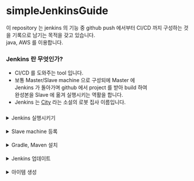 # simpleJenkinsGuide

이 repository 는 jenkins 의 기능 중 github push 에서부터 CI/CD 까지 구성하는 
것을 기록으로 남기는 목적을 갖고 있습니다.    
java, AWS 를 이용합니다.   

### Jenkins 란 무엇인가?
  * CI/CD 를 도와주는 tool 입니다.
  * 보통 Master/Slave machine 으로 구성되에 Master 에    
    Jenkins 가 돌아가며 github 에서 project 를 받아 build 하여    
    완성본을 Slave 에 옮겨 실행시키는 역활을 합니다.
  * Jenkins 는 [City](https://en.wikipedia.org/wiki/City_(novel)) 라는 소설의 
    로봇 집사 이름입니다.   
    
### 

  <details>
  <summary>
  Jenkins 실행시키기   
  </summary>
  <br>

  * [EC2를 고르실 때 최소한 2GB 메모리가 있는 머신을 골라주세요.](https://stackoverflow.com/questions/57991172/aws-ec2-t2-micro-unlimited-jenkins-maven-very-slow-build-hangs)    
    <br>
  
  * 급하시면 jenkins-ec2-installer.sh 가 있습니다.   
    Jenkins 설정 부분에서 이어서 하시면 됩니다.   
    ubuntu, ec2 전용입니다.   
    <br>
  
  * 기초공사를 합니다.
    ```
    sudo apt update
    sudo apt -y upgrade
    ```   
    <br>
  
  * Jenkins 의 경우 jdk 를 사용합니다.
    ```
    sudo apt -y install openjdk-8-jdk
    ```   
    <br>
  
  * Jenkins 를 설치합니다.
    ```
    wget -q -O - https://pkg.jenkins.io/debian-stable/jenkins.io.key | sudo apt-key add -
    echo "deb https://pkg.jenkins.io/debian-stable binary/" >> /etc/apt/sources.list
    sudo apt update
    sudo apt install jenkins -y
    ```
    이 설치방법은 ec2 ubuntu 에 해당됩니다.   
    다른 설치 방법들은 [여기](https://www.jenkins.io/doc/book/installing/) 를 참고하세요.   
    2번째 줄은 /etc/apt/sources.list 에 글을 작성하는 코드입니다.   
    해당 코드로 Jenkins 는 update,install 이 가능하게 됩니다.     
    <br>
  
  * Jenkins 를 시작합니다.
    ```
    sudo systemctl start jenkins
    sudo systemctl enable jenkins
    ```   
    <br>
  
  * Jenkins 비밀번호를 표시합니다.
    ```
    echo The password for jenkins is :
    sudo cat /var/lib/jenkins/secrets/initialAdminPassword
    ```
    Jenkins 파일 위치의 /secrets/initialAdminPassword 위치에 있습니다.   
    운영체제, provider 에 따라 위치가 다를 수 있습니다.    
    곧 정확한 위치가 나옵니다. 안나온다면 스킵해주세요.   
    <br>
  
  * Jenkins 설치한 서버의 ip:8080 으로 들어갑니다.    
    <br>
  
  * 위 위 단계에서 cat 한 initialAdminPassword 를 입력해줍니다.   
    <br>
    ![](img/jenkinsPassword.PNG)    
    만약 비번이 안나왔다면 화면에 나온 비번 주소를 다시 cat 해봅시다.   
    Jenkins 홈 주소도 잘 인지해주세요.   
    <br>
  
  * 권장 플러그인을 설치합니다.   
    <br>
  
  * 회원가입 합니다.    
  <br>
  </details>
  <br>
  <details>
  <summary>
  Slave machine 등록
  </summary>
  <br>

  * publish over ssh 플러그인 설치합니다.    
    Jenkins 관리 -> 플러그인 관리 -> 설치 가능 -> 검색 -> 재시작 없이 설치   
    <br>
    ![](img/jenkins관리.PNG)   
    <br>
    ![](img/플러그인관리.PNG)   
    <br>
    ![](img/플러그인설치.PNG)   
    <br>
    ![](img/publishOverSSHInstall.PNG)    
    <br>
  
  * Slave machine 등록    
    Slave machine 이 될 ec2 를 생성합니다.      
    SSH 포트를 마스터 ip 와 local ip 만 가능하게 열어둡니다.   
    나머지는 필요에 따라 설정하세요.      
    <br>
    다시 jenkins 로 돌아오셔서   
    <br>
    ![](img/시스템%20설정.PNG)     
    설정 화면에서 스크롤을 아래로 계속 하시다보면    
    <br>
    ![](img/publishoversshsetup1.PNG)    
    이 화면이 나옵니다. 추가를 클릭해주세요.    
    <br>
    ![](img/sshSlaveSetting1.PNG)    
    이곳이 이제 slave machine 을 세팅하는 곳입니다.   
    <br>
    Name : 아무거나 넣어주세요. 구별 가능한게 좋습니다.   
    Hostname : slave 의 ip 를 넣어주세요.   
    Username : slave 에 ssh 에 사용되는 username 을 넣어주세요.   
    <br>
  
    참고    
    <br>
    AMI 별 username   
    ![](img/officialAMIUsername.PNG)    
    <br>
    다 설정하셨다면 고급을 눌러줍니다.    
    <br>
  
    ![](img/sshSlaveSetting2.PNG)   
    이 화면이 나오는데    
    <br>
    Use Password authentication or ... 를 체크합니다.   
    key 에 aws 에서 제공받은 slave 의 pem key 를 복붙합니다.      
    <br>
    Test Configuration 버튼을 클릭하여 연결을 확인합니다.   
    <br>
    연결이 다 되셨다면 위 방법을 반복하여 slave 를 더 추가하시고 저장 버튼을 누릅니다.       
    <br>
  
  </details>
  <br>
  <details>
  <summary>
  Gradle, Maven 설치
  </summary>
  <br>

  * Gradle, Maven 설치   
    Master 에서 build 를 하고 slave 로 넘겨주기 전 jar build 를 위한 설정입니다.     
    <br>
    Global tools configuration -> Gradle / Maven
    ![](img/globalToolsConfiguration.PNG)   
    <br>
    gradle 의 경우   
    Install automatically -> Install from Gradle.org   
    ![](img/installGradle.PNG)     
    <br>
    maven 의 경우   
    Install automatically -> Install from Apache      
    ![](img/installMaven.PNG)    
    설정이 끝나시면 save 를 눌러주세요.   
    <br>
  </details>
  <br>
  <details>
  <summary>
  Jenkins 업데이트
  </summary>
  <br>

  * Jenkins 업데이트    
    Jenkins 가 업데이트 안되어 있을 때 gradle 과 maven 을 인식하지 못하는
    버그가 존재합니다.   
    ![](img/플러그인관리.PNG)    
    플러그인 관리로 들어갑니다.    
    <br>
    ![](img/플러그인고급.PNG)    
    고급을 눌러줍니다.   
    <br>
    ![](img/업데이트.PNG)   
    지금 확인 버튼을 누르시면 jenkins 가 업데이트 됩니다.   
  <br>
  </details>
  <br>
  <details>
  <summary>
  아이템 생성
  </summary>
  <br>

  * 아이템 생성   
    Jenkins 아이템은 빌드의 한 단위라고 생각하시면 됩니다.   
    <br>
    ![](img/itemDashboard.PNG)    
    메인화면에서 새로운 item 을 클릭합니다.   
    <br>
    ![](img/buildItem.PNG)    
    item name 은 아무거나 입력해주시고 freestyle project 를 눌러주세요.      
    (욕심이 더 있으시다면 pipeline 도 알아보시면 좋습니다.)    
    (지금은 편의를 위해 freestyle 로 하겠습니다.)    
    <br>
  * Github 설정    
    ![](img/cloneGit.PNG)       
    push 되면 deploy 될 github 의 .git 주소를 복사합니다.   
    <br>
    ![](img/gitSetup.PNG)    
    여기에서 .git 으로 끝난다는 점을 유의하세요.   
    가져와서 build 할 branch 설정도 가능합니다.    
    <br>
    ![](img/buildtrigger.PNG)    
    빌드 유발에 GITScm 도 체크해주세요.    
    <br>
    ![](img/githubCreateWebhook.PNG)   
    다시 github 로 돌아와주셔서 다음 단계를 따르시면 됩니다.   
    여기에서 Payload URL 에    
    http://본인masterIp주소:8080/github-webhook/   
    로 해주시면 됩니다.   
    <br>
  
  * Add Build Step   
    이 단계는 master 에서 github 프로젝트에서 파일을 받아
    build 를 하는 단계입니다.   
    ![](img/addBuildStep.PNG)   
    본인의 프로젝트에 따라 골라주세요.    
    <br>
  
    gradle 의 경우   
    ![](img/gradleBuild.PNG)   
    버전을 골라주시고 clean build 해주세요.    
    <br>
  
    maven 의 경우   
    ![](img/mavenBuild.PNG)   
    명령어가 clean install 로 다릅니다.    
    <br>
  
    추가적인 gradle 이나 maven command 는 윈하시는대로 더 넣어주시면 됩니다.   
    <br>
  
  * 빌드 후 조치 추가   
    이 단계는 master 에서 빌드가 완료된 이후에 slave 에게
    조치를 취하는 단계입니다.   
    ![](img/afterBuild.PNG)    
    <br>
  
    여기서부터 빡집중 부탁드립니다.   
    <br>
    위에서 인지해두라고 했던   
    Jenkins home directory 기억 나시나요?   
    <br>
    ![](img/workspace.PNG)   
    저는 workspace 에 work 라는 파일이 있는데,   
    여러분은 아직 아무런 파일이 없을 것입니다.   
    <br>
    이 work 라는 파일명은      
    ![](img/buildItem.PNG)   
    위에서 만든 item name 입니다.   
    <br>
    이 안에 들어가보면   
    ![](img/workspaceWorkFile.PNG)   
    repository 의 파일이 있습니다.   
    여러분도 빌드가 실행되면 이렇게 파일이 master 에 생깁니다.   
    <br>
    이 프로젝트에서의 transfer 설정은   
    ![](img/transferSetting1.PNG)   
    다음과 같습니다.   
    <br>
    Source files 가 시작하는 위치가   
    var/lib/jenkins/workspace/지정하신 워크명/   
    이라는 것에 유의해주세요.   
    <br>
    remove prefix 는 파일경로를 만드는 것을 방지해줍니다.   
    <br>
    그냥 코드만 알려주지 이걸 왜 이렇게 강조하냐 하면...      
    <br>
    Jenkins file transfer 는 매우 유용하기 때문입니다.   
    꼭 jar 파일만 보낼 필요는 없죠.   
    이미지, 파일, html 등 필요한걸 보내실 수 있어야 합니다.   
    <br>
  
  * Execute Command   
    마지막으로 Exec command 에 slave 가 수행할 명령을 적습니다.       
    <br>
    ![](img/execCommand.PNG)     
    (aws ubuntu의 경우)   
    slave 명령의 수행 위치는 /home/ubuntu 입니다.   
    <br>
    `> delightserver.out 2>&1 &` 의 이유는   
    nohup 이후에 enter 를 칠 필요가 없게 만들어서 jenkins 진행을 돕고      
    delightserver.out 이라는 파일에 무시되는 화면을 저장하기 위해서입니다.   
    <br>
    이제 마지막으로 저장하시고...
  
    ![](img/buildNowLoading.PNG)       
    Build Now 를 눌러주시면...
  
    <br>
  
    두구두구두구두구.....    
    <br>
    ![](img/buildNowComplete.PNG)    
    성공!    
    <br>
    ![](img/buildConsoleOutput.PNG)     
    Build 번호를 눌러보시면 console Output 을 확인하실 수 있습니다.
  </details>
  <br>